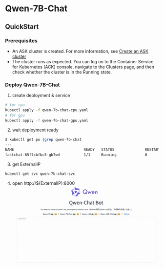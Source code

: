 # Qwen-7B-Chat

## QuickStart

### Prerequisites

- An ASK cluster is created. For more information,
  see [Create an ASK cluster](https://www.alibabacloud.com/help/en/ack/serverless-kubernetes/user-guide/create-an-ask-cluster-2?spm=a2c63.p38356.0.0.664265cdTbNZo1#task-e3c-311-ydb)
- The cluster runs as expected. You can log on to the Container Service for Kubernetes (ACK) console, navigate to the
  Clusters page, and then check whether the cluster is in the Running state.

### Deploy Qwen-7B-Chat

1. create deployment & service

```bash
# for cpu
kubectl apply -f qwen-7b-chat-cpu.yaml
# for gpu
kubectl apply -f qwen-7b-chat-gpu.yaml
```

2. wait deployment ready

```bash
$ kubectl get po |grep qwen-7b-chat
---
NAME                                READY   STATUS              RESTARTS   AGE
fastchat-65f7cbfbc5-gb7wd           1/1     Running             0          36s
```

3. get ExternalIP

```bash
kubectl get svc qwen-7b-chat-svc
```

4. open http://${ExternalIP}:8000
   ![qwen-chatbot](qwen-chatbot.jpg "qwen-chatbot")


